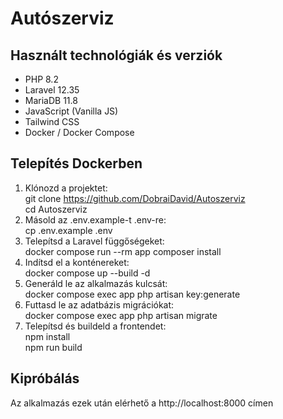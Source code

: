 # Autószerviz

## Használt technológiák és verziók
- PHP 8.2
- Laravel 12.35
- MariaDB 11.8
- JavaScript (Vanilla JS)
- Tailwind CSS
- Docker / Docker Compose

## Telepítés Dockerben
1. Klónozd a projektet:<br>
    git clone https://github.com/DobraiDavid/Autoszerviz<br>
    cd Autoszerviz<br>
2. Másold az .env.example-t .env-re:<br>
    cp .env.example .env<br>
3. Telepítsd a Laravel függőségeket:<br>
    docker compose run --rm app composer install<br>
4. Indítsd el a konténereket:<br>
    docker compose up --build -d<br>
5. Generáld le az alkalmazás kulcsát:<br>
    docker compose exec app php artisan key:generate<br>
6. Futtasd le az adatbázis migrációkat:<br>
    docker compose exec app php artisan migrate<br>
7. Telepítsd és buildeld a frontendet:<br>
    npm install<br>
    npm run build<br>

## Kipróbálás
Az alkalmazás ezek után elérhető a http://localhost:8000 címen




